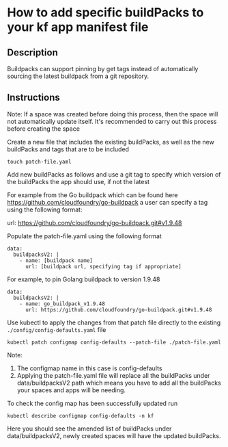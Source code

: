 # How to add specific buildPacks to your kf app manifest file

## Description

Buildpacks can support pinning by get tags instead of automatically sourcing the latest buildpack from a git repository.

## Instructions

Note: If a space was created before doing this process, then the space will not automatically update itself. It's recommended to carry out this process before creating the space

Create a new file that includes the existing buildPacks, as well as the new buildPacks and tags that are to be included

`touch patch-file.yaml`

Add new buildPacks as follows and use a git tag to specify which version of the buildPacks the app should use, if not the latest

For example from the Go buildpack which can be found here https://github.com/cloudfoundry/go-buildpack a user can specify a tag using the following format:

url: https://github.com/cloudfoundry/go-buildpack.git#v1.9.48

Populate the patch-file.yaml using the following format

```
data:
  buildpacksV2: |
    - name: [buildpack name]
      url: [buildpack url, specifying tag if appropriate]
```
For example, to pin Golang buildpack to version 1.9.48 
```
data:
  buildpacksV2: |
    - name: go_buildpack_v1.9.48
      url: https://github.com/cloudfoundry/go-buildpack.git#v1.9.48
```

Use kubectl to apply the changes from that patch file directly to the existing `./config/config-defaults.yaml` file 

`kubectl patch configmap config-defaults --patch-file ./patch-file.yaml`

Note: 
1. The configmap name in this case is config-defaults
2. Applying the patch-file.yaml file will replace all the buildPacks under data/buildpacksV2 path which means you have to add all the buildPacks your spaces and apps will be needing.

To check the config map has been successfully updated run 

`kubectl describe configmap config-defaults -n kf`

Here you should see the amended list of buildPacks under data/buildpacksV2, newly created spaces will have the updated buildPacks.
